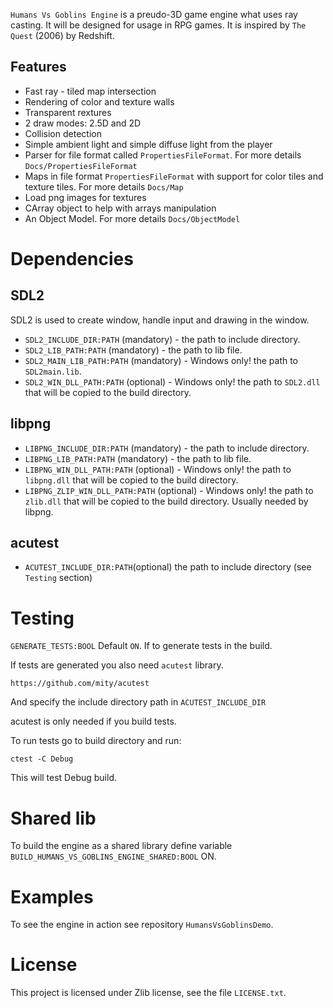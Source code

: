`Humans Vs Goblins Engine` is a preudo-3D game engine what uses ray casting. It will be designed for usage in RPG games. It is inspired by `The Quest` (2006) by Redshift.

## Features

* Fast ray - tiled map intersection
* Rendering of color and texture walls
* Transparent rextures
* 2 draw modes: 2.5D and 2D
* Collision detection
* Simple ambient light and simple diffuse light from the player
* Parser for file format called `PropertiesFileFormat`. For more details `Docs/PropertiesFileFormat`
* Maps in file format `PropertiesFileFormat` with support for color tiles and texture tiles. For more details `Docs/Map`
* Load png images for textures
* CArray object to help with arrays manipulation
* An Object Model. For more details `Docs/ObjectModel`

# Dependencies

## SDL2

SDL2 is used to create window, handle input and drawing in the window.

* `SDL2_INCLUDE_DIR:PATH` (mandatory) - the path to include directory.
* `SDL2_LIB_PATH:PATH` (mandatory) - the path to lib file.
* `SDL2_MAIN_LIB_PATH:PATH` (mandatory) - Windows only! the path to `SDL2main.lib`.
* `SDL2_WIN_DLL_PATH:PATH` (optional) - Windows only! the path to `SDL2.dll` that will be copied to the build directory.

## libpng

* `LIBPNG_INCLUDE_DIR:PATH` (mandatory) - the path to include directory.
* `LIBPNG_LIB_PATH:PATH` (mandatory) - the path to lib file.
* `LIBPNG_WIN_DLL_PATH:PATH` (optional) - Windows only! the path to `libpng.dll` that will be copied to the build directory.
* `LIBPNG_ZLIP_WIN_DLL_PATH:PATH` (optional) - Windows only! the path to `zlib.dll` that will be copied to the build directory. Usually needed by libpng.

## acutest

* `ACUTEST_INCLUDE_DIR:PATH`(optional) the path to include directory (see `Testing` section)

# Testing
`GENERATE_TESTS:BOOL` Default `ON`. If to generate tests in the build.

If tests are generated you also need `acutest` library. 

	https://github.com/mity/acutest

And specify the include directory path in `ACUTEST_INCLUDE_DIR`

acutest is only needed if you build tests.

To run tests go to build directory and run:

	ctest -C Debug

This will test Debug build.

# Shared lib

To build the engine as a shared library define variable `BUILD_HUMANS_VS_GOBLINS_ENGINE_SHARED:BOOL` ON.

# Examples

To see the engine in action see repository `HumansVsGoblinsDemo`.

# License

This project is licensed under Zlib license, see the file `LICENSE.txt`.